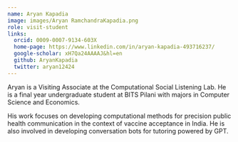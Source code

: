 ```yaml
---
name: Aryan Kapadia
image: images/Aryan RamchandraKapadia.png
role: visit-student
links:
  orcid: 0009-0007-9134-603X
  home-page: https://www.linkedin.com/in/aryan-kapadia-493716237/
  google-scholar: xH7Qa24AAAAJ&hl=en
  github: AryanKapadia
  twitter: aryan12424
---
```


Aryan is a Visiting Associate at the Computational Social Listening Lab. He is a final year undergraduate student at BITS Pilani with majors in Computer Science and Economics.

His work focuses on developing computational methods for precision public health communication in the context of vaccine acceptance in India. He is also involved in developing conversation bots for tutoring powered by GPT. 
